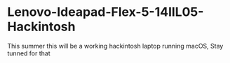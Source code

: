 # Lenovo-Ideapad-Flex-5-14IlL05-Hackintosh
This summer this will be a working hackintosh laptop running macOS, Stay tunned for that
